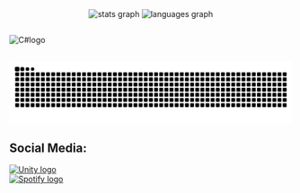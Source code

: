 <div align="center">
    <img src="https://github-readme-stats.vercel.app/api?username=luciiiub&hide_title=true&hide_rank=false&show_icons=true&include_all_commits=false&count_private=true&disable_animations=false&theme=dracula&locale=en&hide_border=false" height="150" alt="stats graph"  />
    <img src="https://github-readme-stats.vercel.app/api/top-langs?username=luciiiub&locale=en&hide_title=false&layout=compact&card_width=320&langs_count=5&theme=dracula&hide_border=false" height="150" alt="languages graph"  />
</div>

##

<div aling="left">
<img src="https://cdn.jsdelivr.net/gh/devicons/devicon@latest/icons/csharp/csharp-plain.svg" height="30" alt="C#logo" />
<img width="30" />
</div>

##

<img src="https://raw.githubusercontent.com/luuizexe/luuizexe/output/snake.svg" alt="Snake animation" />


## Social Media:

<div aling="left">
<a href="https://play.unity.com/en/user/fc833dc5-b81c-48e7-ae6f-a9084cdcfeb8" target="_blank">
    <img alt="Unity logo" src="https://img.shields.io/badge/UnityPlay-FFFFFF?style=for-the-badge&logo=Unity&logoColor=000000">
</a>
<br> 
    <a href="https://open.spotify.com/user/nf97u786mlwxtkeybv7fp7imf?si=92a7c260e47a437a">
      <img alt="Spotify logo" src="https://img.shields.io/badge/Spotify-FFFFFF?style=for-the-badge&logo=Spotify&logoColor=1DB954">
    </a>
</div>       